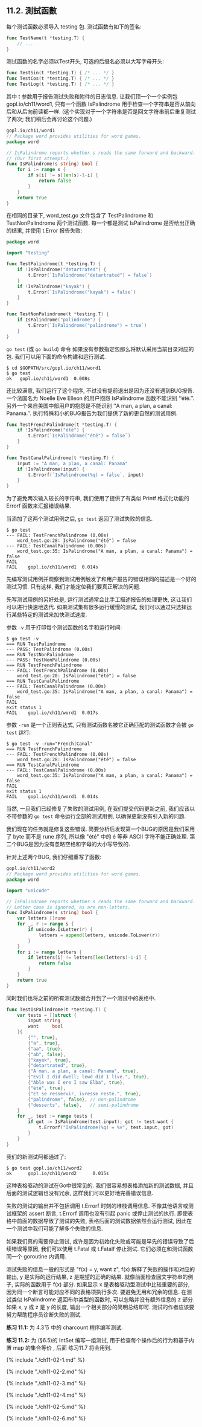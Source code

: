 ## 11.2. 測試函數


每个测试函数必须导入 testing 包. 测试函数有如下的签名:

```Go
func TestName(t *testing.T) {
	// ...
}
```

测试函数的名字必须以Test开头, 可选的后缀名必须以大写字母开头:

```Go
func TestSin(t *testing.T) { /* ... */ }
func TestCos(t *testing.T) { /* ... */ }
func TestLog(t *testing.T) { /* ... */ }
```

其中 t 参数用于报告测试失败和附件的日志信息. 让我们顶一个一个实例包 gopl.io/ch11/word1, 只有一个函数 IsPalindrome 用于检查一个字符串是否从前向后和从后向前读都一样. (这个实现对于一个字符串是否是回文字符串前后重复测试了两次; 我们稍后会再讨论这个问题.)

```Go
gopl.io/ch11/word1
// Package word provides utilities for word games.
package word

// IsPalindrome reports whether s reads the same forward and backward.
// (Our first attempt.)
func IsPalindrome(s string) bool {
	for i := range s {
		if s[i] != s[len(s)-1-i] {
			return false
		}
	}
	return true
}
```

在相同的目录下, word_test.go 文件包含了 TestPalindrome 和 TestNonPalindrome 两个测试函数. 每一个都是测试 IsPalindrome 是否给出正确的结果, 并使用 t.Error 报告失败:

```Go
package word

import "testing"

func TestPalindrome(t *testing.T) {
	if !IsPalindrome("detartrated") {
		t.Error(`IsPalindrome("detartrated") = false`)
	}
	if !IsPalindrome("kayak") {
		t.Error(`IsPalindrome("kayak") = false`)
	}
}

func TestNonPalindrome(t *testing.T) {
	if IsPalindrome("palindrome") {
		t.Error(`IsPalindrome("palindrome") = true`)
	}
}
```

`go test` (或 `go build`) 命令 如果没有参数指定包那么将默认采用当前目录对应的包. 我们可以用下面的命令构建和运行测试.

```
$ cd $GOPATH/src/gopl.io/ch11/word1
$ go test
ok   gopl.io/ch11/word1  0.008s
```

还比较满意, 我们运行了这个程序, 不过没有提前退出是因为还没有遇到BUG报告. 一个法国名为 Noelle Eve Elleon 的用户抱怨 IsPalindrome 函数不能识别 ‘‘été.’’. 另外一个来自美国中部用户的抱怨是不能识别 ‘‘A man, a plan, a canal: Panama.’’. 执行特殊和小的BUG报告为我们提供了新的更自然的测试用例.

```Go
func TestFrenchPalindrome(t *testing.T) {
	if !IsPalindrome("été") {
		t.Error(`IsPalindrome("été") = false`)
	}
}

func TestCanalPalindrome(t *testing.T) {
	input := "A man, a plan, a canal: Panama"
	if !IsPalindrome(input) {
		t.Errorf(`IsPalindrome(%q) = false`, input)
	}
}
```

为了避免两次输入较长的字符串, 我们使用了提供了有类似 Printf 格式化功能的 Errorf 函数来汇报错误结果.

当添加了这两个测试用例之后, `go test` 返回了测试失败的信息.

```
$ go test
--- FAIL: TestFrenchPalindrome (0.00s)
    word_test.go:28: IsPalindrome("été") = false
--- FAIL: TestCanalPalindrome (0.00s)
    word_test.go:35: IsPalindrome("A man, a plan, a canal: Panama") = false
FAIL
FAIL    gopl.io/ch11/word1  0.014s
```

先编写测试用例并观察到测试用例触发了和用户报告的错误相同的描述是一个好的测试习惯. 只有这样, 我们才能定位我们要真正解决的问题.

先写测试用例的另好处是, 运行测试通常会比手工描述报告的处理更快, 这让我们可以进行快速地迭代. 如果测试集有很多运行缓慢的测试, 我们可以通过只选择运行某些特定的测试来加快测试速度.

参数 `-v` 用于打印每个测试函数的名字和运行时间:

```
$ go test -v
=== RUN TestPalindrome
--- PASS: TestPalindrome (0.00s)
=== RUN TestNonPalindrome
--- PASS: TestNonPalindrome (0.00s)
=== RUN TestFrenchPalindrome
--- FAIL: TestFrenchPalindrome (0.00s)
    word_test.go:28: IsPalindrome("été") = false
=== RUN TestCanalPalindrome
--- FAIL: TestCanalPalindrome (0.00s)
    word_test.go:35: IsPalindrome("A man, a plan, a canal: Panama") = false
FAIL
exit status 1
FAIL    gopl.io/ch11/word1  0.017s
```

参数 `-run` 是一个正则表达式, 只有测试函数名被它正确匹配的测试函数才会被 `go test` 运行:

```
$ go test -v -run="French|Canal"
=== RUN TestFrenchPalindrome
--- FAIL: TestFrenchPalindrome (0.00s)
    word_test.go:28: IsPalindrome("été") = false
=== RUN TestCanalPalindrome
--- FAIL: TestCanalPalindrome (0.00s)
    word_test.go:35: IsPalindrome("A man, a plan, a canal: Panama") = false
FAIL
exit status 1
FAIL    gopl.io/ch11/word1  0.014s
```


当然, 一旦我们已经修复了失败的测试用例, 在我们提交代码更新之前, 我们应该以不带参数的 `go test` 命令运行全部的测试用例, 以确保更新没有引入新的问题.

我们现在的任务就是修复这些错误. 简要分析后发现第一个BUG的原因是我们采用了 byte 而不是 rune 序列, 所以像 "été" 中的 é 等非 ASCII 字符不能正确处理. 第二个BUG是因为没有忽略空格和字母的大小写导致的.

针对上述两个BUG, 我们仔细重写了函数:

```Go
gopl.io/ch11/word2
// Package word provides utilities for word games.
package word

import "unicode"

// IsPalindrome reports whether s reads the same forward and backward.
// Letter case is ignored, as are non-letters.
func IsPalindrome(s string) bool {
	var letters []rune
	for _, r := range s {
		if unicode.IsLetter(r) {
			letters = append(letters, unicode.ToLower(r))
		}
	}
	for i := range letters {
		if letters[i] != letters[len(letters)-1-i] {
			return false
		}
	}
	return true
}
```

同时我们也将之前的所有测试数据合并到了一个测试中的表格中.

```Go
func TestIsPalindrome(t *testing.T) {
	var tests = []struct {
		input string
		want     bool
	}{
		{"", true},
		{"a", true},
		{"aa", true},
		{"ab", false},
		{"kayak", true},
		{"detartrated", true},
		{"A man, a plan, a canal: Panama", true},
		{"Evil I did dwell; lewd did I live.", true},
		{"Able was I ere I saw Elba", true},
		{"été", true},
		{"Et se resservir, ivresse reste.", true},
		{"palindrome", false}, // non-palindrome
		{"desserts", false},   // semi-palindrome
	}
	for _, test := range tests {
		if got := IsPalindrome(test.input); got != test.want {
			t.Errorf("IsPalindrome(%q) = %v", test.input, got)
		}
	}
}
```

我们的新测试阿都通过了:

```
$ go test gopl.io/ch11/word2
ok      gopl.io/ch11/word2      0.015s
```

这种表格驱动的测试在Go中很常见的. 我们很容易想表格添加新的测试数据, 并且后面的测试逻辑也没有冗余, 这样我们可以更好地完善错误信息.

失败的测试的输出并不包括调用 t.Errorf 时刻的堆栈调用信息. 不像其他语言或测试框架的  assert 断言, t.Errorf 调用也没有引起 panic 或停止测试的执行. 即使表格中前面的数据导致了测试的失败, 表格后面的测试数据依然会运行测试, 因此在一个测试中我们可能了解多个失败的信息.

如果我们真的需要停止测试, 或许是因为初始化失败或可能是早先的错误导致了后续错误等原因, 我们可以使用 t.Fatal 或 t.Fatalf 停止测试. 它们必须在和测试函数同一个 goroutine 内调用.

测试失败的信息一般的形式是 "f(x) = y, want z", f(x) 解释了失败的操作和对应的输出, y 是实际的运行结果, z 是期望的正确的结果. 就像前面检查回文字符串的例子, 实际的函数用于 f(x) 部分. 如果显示 x 是表格驱动型测试中比较重要的部分, 因为同一个断言可能对应不同的表格项执行多次. 要避免无用和冗余的信息. 在测试类似 IsPalindrome 返回布尔类型的函数时, 可以忽略并没有额外信息的 z 部分. 如果 x, y 或 z 是 y 的长度, 输出一个相关部分的简明总结即可. 测试的作者应该要努力帮助程序员诊断失败的测试.

**练习 11.1:** 为 4.3节 中的 charcount 程序编写测试.

**练习 11.2:** 为 (§6.5)的 IntSet 编写一组测试, 用于检查每个操作后的行为和基于内置 map 的集合等价 , 后面 练习11.7 将会用到.


{% include "./ch11-02-1.md" %}

{% include "./ch11-02-2.md" %}

{% include "./ch11-02-3.md" %}

{% include "./ch11-02-4.md" %}

{% include "./ch11-02-5.md" %}

{% include "./ch11-02-6.md" %}

